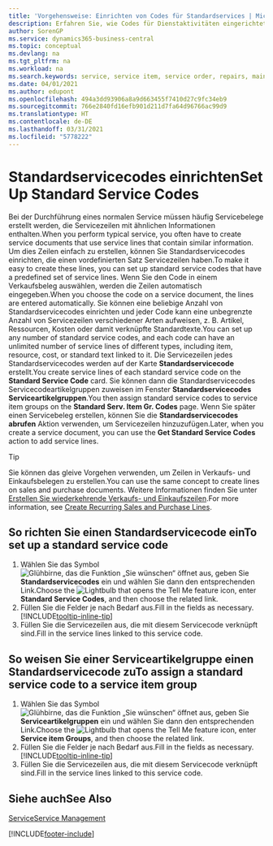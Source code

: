 ```yaml
---
title: 'Vorgehensweise: Einrichten von Codes für Standardservices | Microsoft Docs'
description: Erfahren Sie, wie Codes für Dienstaktivitäten eingerichtet werden, die Sie häufig ausführen.
author: SorenGP
ms.service: dynamics365-business-central
ms.topic: conceptual
ms.devlang: na
ms.tgt_pltfrm: na
ms.workload: na
ms.search.keywords: service, service item, service order, repairs, maintenance
ms.date: 04/01/2021
ms.author: edupont
ms.openlocfilehash: 494a3dd93906a8a9d663455f7410d27c9fc34eb9
ms.sourcegitcommit: 766e2840fd16efb901d211d7fa64d96766ac99d9
ms.translationtype: HT
ms.contentlocale: de-DE
ms.lasthandoff: 03/31/2021
ms.locfileid: "5778222"
---
```

# <a name="set-up-standard-service-codes"></a><span data-ttu-id="6f850-103">Standardservicecodes einrichten</span><span class="sxs-lookup"><span data-stu-id="6f850-103">Set Up Standard Service Codes</span></span>

<span data-ttu-id="6f850-104">Bei der Durchführung eines normalen Service müssen häufig Servicebelege erstellt werden, die Servicezeilen mit ähnlichen Informationen enthalten.</span><span class="sxs-lookup"><span data-stu-id="6f850-104">When you perform typical service, you often have to create service documents that use service lines that contain similar information.</span></span> <span data-ttu-id="6f850-105">Um dies Zeilen einfach zu erstellen, können Sie Standardservicecodes einrichten, die einen vordefinierten Satz Servicezeilen haben.</span><span class="sxs-lookup"><span data-stu-id="6f850-105">To make it easy to create these lines, you can set up standard service codes that have a predefined set of service lines.</span></span> <span data-ttu-id="6f850-106">Wenn Sie den Code in einem Verkaufsbeleg auswählen, werden die Zeilen automatisch eingegeben.</span><span class="sxs-lookup"><span data-stu-id="6f850-106">When you choose the code on a service document, the lines are entered automatically.</span></span> <span data-ttu-id="6f850-107">Sie können eine beliebige Anzahl von Standardservicecodes einrichten und jeder Code kann eine unbegrenzte Anzahl von Servicezeilen verschiedener Arten aufweisen, z. B. Artikel, Ressourcen, Kosten oder damit verknüpfte Standardtexte.</span><span class="sxs-lookup"><span data-stu-id="6f850-107">You can set up any number of standard service codes, and each code can have an unlimited number of service lines of different types, including item, resource, cost, or standard text linked to it.</span></span> <span data-ttu-id="6f850-108">Die Servicezeilen jedes Standardservicecodes werden auf der Karte **Standardservicecode** erstellt.</span><span class="sxs-lookup"><span data-stu-id="6f850-108">You create service lines of each standard service code on the **Standard Service Code** card.</span></span> <span data-ttu-id="6f850-109">Sie können dann die Standardservicecodes Servicecodeartikelgruppen zuweisen im Fenster **Standardservicecodes Serviceartikelgruppen**.</span><span class="sxs-lookup"><span data-stu-id="6f850-109">You then assign standard service codes to service item groups on the **Standard Serv. Item Gr. Codes** page.</span></span> <span data-ttu-id="6f850-110">Wenn Sie später einen Servicebeleg erstellen, können Sie die **Standardservicecodes abrufen** Aktion verwenden, um Servicezeilen hinzuzufügen.</span><span class="sxs-lookup"><span data-stu-id="6f850-110">Later, when you create a service document, you can use the **Get Standard Service Codes** action to add service lines.</span></span>  
  
> [!Tip]
> <span data-ttu-id="6f850-111">Sie können das gleive Vorgehen verwenden, um Zeilen in Verkaufs- und Einkaufsbelegen zu erstellen.</span><span class="sxs-lookup"><span data-stu-id="6f850-111">You can use the same concept to create lines on sales and purchase documents.</span></span> <span data-ttu-id="6f850-112">Weitere Informationen finden Sie unter [Erstellen Sie wiederkehrende Verkaufs- und Einkaufszeilen](sales-how-work-standard-lines.md).</span><span class="sxs-lookup"><span data-stu-id="6f850-112">For more information, see [Create Recurring Sales and Purchase Lines](sales-how-work-standard-lines.md).</span></span>  
  
## <a name="to-set-up-a-standard-service-code"></a><span data-ttu-id="6f850-113">So richten Sie einen Standardservicecode ein</span><span class="sxs-lookup"><span data-stu-id="6f850-113">To set up a standard service code</span></span>

1. <span data-ttu-id="6f850-114">Wählen Sie das Symbol ![Glühbirne, das die Funktion „Sie wünschen“ öffnet](media/ui-search/search_small.png "Was möchten Sie tun?") aus, geben Sie **Standardservicecodes** ein und wählen Sie dann den entsprechenden Link.</span><span class="sxs-lookup"><span data-stu-id="6f850-114">Choose the ![Lightbulb that opens the Tell Me feature](media/ui-search/search_small.png "Tell me what you want to do") icon, enter **Standard Service Codes**, and then choose the related link.</span></span>  
2. <span data-ttu-id="6f850-115">Füllen Sie die Felder je nach Bedarf aus.</span><span class="sxs-lookup"><span data-stu-id="6f850-115">Fill in the fields as necessary.</span></span> [!INCLUDE[tooltip-inline-tip](includes/tooltip-inline-tip_md.md)]  
3. <span data-ttu-id="6f850-116">Füllen Sie die Servicezeilen aus, die mit diesem Servicecode verknüpft sind.</span><span class="sxs-lookup"><span data-stu-id="6f850-116">Fill in the service lines linked to this service code.</span></span>  

## <a name="to-assign-a-standard-service-code-to-a-service-item-group"></a><span data-ttu-id="6f850-117">So weisen Sie einer Serviceartikelgruppe einen Standardservicecode zu</span><span class="sxs-lookup"><span data-stu-id="6f850-117">To assign a standard service code to a service item group</span></span>

1. <span data-ttu-id="6f850-118">Wählen Sie das Symbol ![Glühbirne, das die Funktion „Sie wünschen“ öffnet](media/ui-search/search_small.png "Was möchten Sie tun?") aus, geben Sie **Serviceartikelgruppen** ein und wählen Sie dann den entsprechenden Link.</span><span class="sxs-lookup"><span data-stu-id="6f850-118">Choose the ![Lightbulb that opens the Tell Me feature](media/ui-search/search_small.png "Tell me what you want to do") icon, enter **Service item Groups**, and then choose the related link.</span></span>  
2. <span data-ttu-id="6f850-119">Füllen Sie die Felder je nach Bedarf aus.</span><span class="sxs-lookup"><span data-stu-id="6f850-119">Fill in the fields as necessary.</span></span> [!INCLUDE[tooltip-inline-tip](includes/tooltip-inline-tip_md.md)]
3. <span data-ttu-id="6f850-120">Füllen Sie die Servicezeilen aus, die mit diesem Servicecode verknüpft sind.</span><span class="sxs-lookup"><span data-stu-id="6f850-120">Fill in the service lines linked to this service code.</span></span>  

## <a name="see-also"></a><span data-ttu-id="6f850-121">Siehe auch</span><span class="sxs-lookup"><span data-stu-id="6f850-121">See Also</span></span>

[<span data-ttu-id="6f850-122">Service</span><span class="sxs-lookup"><span data-stu-id="6f850-122">Service Management</span></span>](service-service.md)

[!INCLUDE[footer-include](includes/footer-banner.md)]
